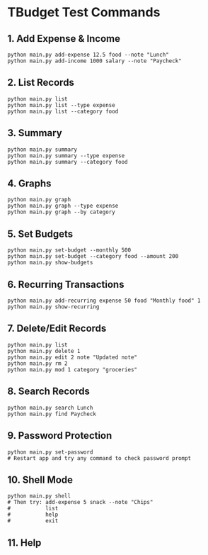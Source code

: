 # TBudget Test Commands

## 1. Add Expense & Income
```
python main.py add-expense 12.5 food --note "Lunch"
python main.py add-income 1000 salary --note "Paycheck"
```

## 2. List Records
```
python main.py list
python main.py list --type expense
python main.py list --category food
```

## 3. Summary
```
python main.py summary
python main.py summary --type expense
python main.py summary --category food
```

## 4. Graphs
```
python main.py graph
python main.py graph --type expense
python main.py graph --by category
```

## 5. Set Budgets
```
python main.py set-budget --monthly 500
python main.py set-budget --category food --amount 200
python main.py show-budgets
```

## 6. Recurring Transactions
```
python main.py add-recurring expense 50 food "Monthly food" 1
python main.py show-recurring
```

## 7. Delete/Edit Records
```
python main.py list
python main.py delete 1
python main.py edit 2 note "Updated note"
python main.py rm 2
python main.py mod 1 category "groceries"
```

## 8. Search Records
```
python main.py search Lunch
python main.py find Paycheck
```

## 9. Password Protection
```
python main.py set-password
# Restart app and try any command to check password prompt
```

## 10. Shell Mode
```
python main.py shell
# Then try: add-expense 5 snack --note "Chips"
#           list
#           help
#           exit
```

## 11. Help